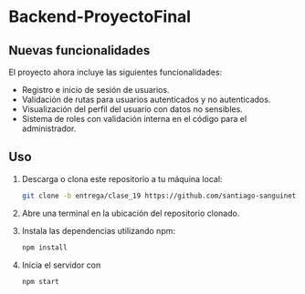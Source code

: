 # Backend-ProyectoFinal
## Nuevas funcionalidades

El proyecto ahora incluye las siguientes funcionalidades:

- Registro e inicio de sesión de usuarios.
- Validación de rutas para usuarios autenticados y no autenticados.
- Visualización del perfil del usuario con datos no sensibles.
- Sistema de roles con validación interna en el código para el administrador.

## Uso

1. Descarga o clona este repositorio a tu máquina local:
   ```bash
   git clone -b entrega/clase_19 https://github.com/santiago-sanguinetti/Backend-ProyectoFinal.git
   ```
2. Abre una terminal en la ubicación del repositorio clonado.
   
3. Instala las dependencias utilizando npm:
   ```bash
   npm install
   ```
4. Inicia el servidor con 
   ```bash
   npm start
   ```